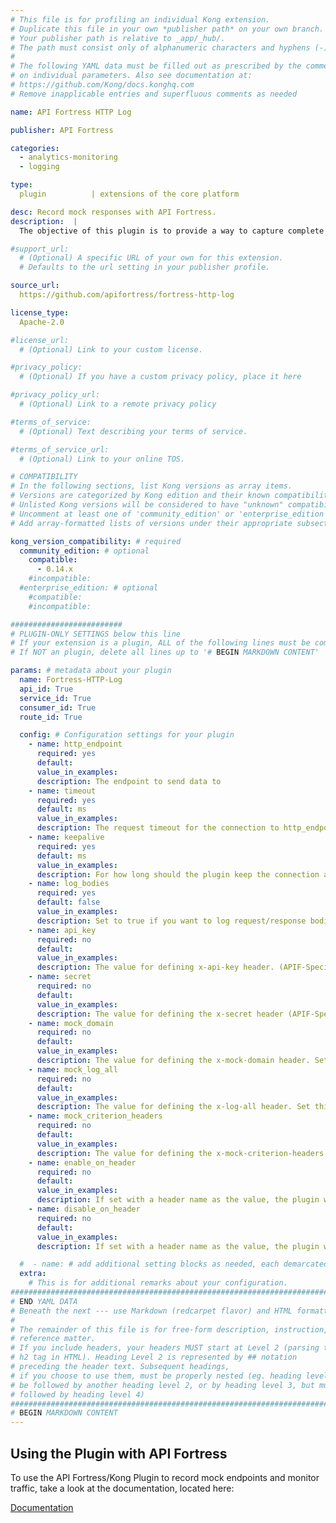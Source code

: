 ```yaml
---
# This file is for profiling an individual Kong extension.
# Duplicate this file in your own *publisher path* on your own branch.
# Your publisher path is relative to _app/_hub/.
# The path must consist only of alphanumeric characters and hyphens (-).
#
# The following YAML data must be filled out as prescribed by the comments
# on individual parameters. Also see documentation at:
# https://github.com/Kong/docs.konghq.com
# Remove inapplicable entries and superfluous comments as needed

name: API Fortress HTTP Log

publisher: API Fortress

categories: 
  - analytics-monitoring
  - logging

type: 
  plugin          | extensions of the core platform

desc: Record mock responses with API Fortress.
description:  | 
  The objective of this plugin is to provide a way to capture complete HTTP requests and responses (including the request and response bodies as required) as they transit the Kong API Gateway. Once the data is captured, the plugin will send it to a specified endpoint via HTTP.

#support_url:
  # (Optional) A specific URL of your own for this extension.
  # Defaults to the url setting in your publisher profile.

source_url:
  https://github.com/apifortress/fortress-http-log

license_type:
  Apache-2.0

#license_url:
  # (Optional) Link to your custom license.

#privacy_policy:
  # (Optional) If you have a custom privacy policy, place it here

#privacy_policy_url:
  # (Optional) Link to a remote privacy policy

#terms_of_service:
  # (Optional) Text describing your terms of service.

#terms_of_service_url:
  # (Optional) Link to your online TOS.

# COMPATIBILITY
# In the following sections, list Kong versions as array items.
# Versions are categorized by Kong edition and their known compatibility.
# Unlisted Kong versions will be considered to have "unknown" compatibility.
# Uncomment at least one of 'community_edition' or 'enterprise_edition'.
# Add array-formatted lists of versions under their appropriate subsection.

kong_version_compatibility: # required
  community_edition: # optional
    compatible:
      - 0.14.x
    #incompatible:
  #enterprise_edition: # optional
    #compatible:
    #incompatible:

#########################
# PLUGIN-ONLY SETTINGS below this line
# If your extension is a plugin, ALL of the following lines must be completed.
# If NOT an plugin, delete all lines up to '# BEGIN MARKDOWN CONTENT'

params: # metadata about your plugin
  name: Fortress-HTTP-Log
  api_id: True
  service_id: True
  consumer_id: True
  route_id: True

  config: # Configuration settings for your plugin
    - name: http_endpoint
      required: yes
      default: 
      value_in_examples:
      description: The endpoint to send data to
    - name: timeout
      required: yes
      default: ms
      value_in_examples:
      description: The request timeout for the connection to http_endpoint
    - name: keepalive
      required: yes
      default: ms
      value_in_examples:
      description: For how long should the plugin keep the connection alive.
    - name: log_bodies
      required: yes
      default: false
      value_in_examples:
      description: Set to true if you want to log request/response bodies.
    - name: api_key
      required: no
      default: 
      value_in_examples:
      description: The value for defining x-api-key header. (APIF-Specific)
    - name: secret
      required: no
      default:
      value_in_examples:
      description: The value for defining the x-secret header (APIF-Specific)
    - name: mock_domain
      required: no
      default:
      value_in_examples:
      description: The value for defining the x-mock-domain header. Set this value if you're using the plugin to create mock responses in API Fortress (APIF-Specific)
    - name: mock_log_all
      required: no
      default: 
      value_in_examples:
      description: The value for defining the x-log-all header. Set this value if you're using the plugin to create mock response in API Fortress. If set, API Fortress will log each call separately and avoid overwrites. (APIF-Specific)
    - name: mock_criterion_headers
      required: no
      default: 
      value_in_examples:
      description: The value for defining the x-mock-criterion-headers. Set this value if you're using the plugin to create mock responses in API Fortress. If set, API Fortress will use this list of headers to create expression filters. (APIF-Specific)
    - name: enable_on_header
      required: no
      default: 
      value_in_examples:
      description: If set with a header name as the value, the plugin will only operate if that header is present in the request.
    - name: disable_on_header
      required: no
      default: 
      value_in_examples:
      description: If set with a header name as the value, the plugin will disable itself if that header is present in the request. Note - This setting has higher priority than enable_on_header.

  #  - name: # add additional setting blocks as needed, each demarcated by -
  extra:
    # This is for additional remarks about your configuration.
###############################################################################
# END YAML DATA
# Beneath the next --- use Markdown (redcarpet flavor) and HTML formatting only.
#
# The remainder of this file is for free-form description, instruction, and
# reference matter.
# If you include headers, your headers MUST start at Level 2 (parsing to
# h2 tag in HTML). Heading Level 2 is represented by ## notation
# preceding the header text. Subsequent headings,
# if you choose to use them, must be properly nested (eg. heading level 2 may
# be followed by another heading level 2, or by heading level 3, but must NOT be
# followed by heading level 4)
###############################################################################
# BEGIN MARKDOWN CONTENT
---
```


## Using the Plugin with API Fortress

To use the API Fortress/Kong Plugin to record mock endpoints and monitor traffic, take a look at the documentation, located here:

[Documentation](https://apifortress.com/doc/mock-recording-with-kong/)
